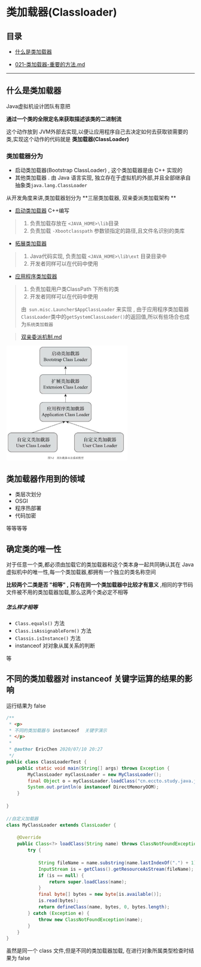 # 类加载器(Classloader)

## 目录

- [什么是类加载器](#什么是类加载器)

-  [021-类加载器-重要的方法.md](021-类加载器-重要的方法.md) 

----

## 什么是类加载器

Java虚拟机设计团队有意把

**通过一个类的全限定名来获取描述该类的二进制流**

这个动作放到 JVM外部去实现,以便让应用程序自己去决定如何去获取锁需要的类,实现这个动作的代码就是  **类加载器(ClassLoader)**

### 类加载器分为

- 启动类加载器(Bootstrap ClassLoader) , 这个类加载器是由 C++ 实现的
- 其他类加载器 . 由 Java 语言实现, 独立存在于虚拟机的外部,并且全部继承自抽象类`java.lang.ClassLoader`

从开发角度来讲,类加载器划分为 **三层类加载器, 双亲委派类加载架构 ** 

-  [启动类加载器](04-启动类加载器.md)  C++编写

  > 1. 负责加载存放在 `<JAVA_HOME>\lib`目录
  > 2. 负责加载 `-Xbootclasspath` 参数锁指定的路径,且文件名识别的类库

-  [拓展类加载器](05-拓展类加载器.md) 

  > 1. Java代码实现, 负责加载 `<JAVA_HOME>\lib\ext` 目录目录中
  > 2. 开发者同样可以在代码中使用

-  [应用程序类加载器](06-应用程序类加载器.md) 

  > 1. 负责加载用户类ClassPath 下所有的类
  > 2. 开发者同样可以在代码中使用
  >
  > 由` sun.misc.Launcher$AppClassLoader` 来实现 , 由于应用程序类加载器`ClassLoader`类中的`getSystemClassLoader()`的返回值,所以有些场合也成为`系统类加载器`

> [双亲委派机制.md](03-双亲委派机制.md) 



<img src="../../assets/image-20200710175217058.png" alt="image-20200710175217058" style="zoom:33%;" />

## 类加载器作用到的领域

- 类层次划分
- OSGI
- 程序热部署
- 代码加密

等等等等

## 确定类的唯一性

对于任意一个类,都必须由加载它的类加载器和这个类本身一起共同确认其在 Java 虚拟机中的唯一性,每一个类加载器,都拥有一个独立的类名称空间

**比较两个二类是否 "相等" , 只有在同一个类加载器中比较才有意义** ,相同的字节码文件被不用的类加载器加载,那么这两个类必定不相等

##### 怎么样才相等

- `Class.equals()` 方法
- `Class.isAssignableForm()` 方法
- `Classis.isInstance()` 方法
- instanceof  对对象从属关系的判断

等

## 不同的类加载器对 instanceof 关键字运算的结果的影响

运行结果为 false

```java
/**
 * <p>
 * 不同的类加载器与 instanceof  关键字演示
 * </p>
 *
 * @author EricChen 2020/07/10 20:27
 */
public class ClassLoaderTest {
    public static void main(String[] args) throws Exception {
        MyClassLoader myClassLoader = new MyClassLoader();
        final Object o = myClassLoader.loadClass("cn.eccto.study.java.jvm.DirectMemoryOOM").newInstance();
        System.out.println(o instanceof DirectMemoryOOM);
    }

}

//自定义加载器
class MyClassLoader extends ClassLoader {

    @Override
    public Class<?> loadClass(String name) throws ClassNotFoundException {
        try {

            String fileName = name.substring(name.lastIndexOf(".") + 1) + ".class";
            InputStream is = getClass().getResourceAsStream(fileName);
            if (is == null) {
                return super.loadClass(name);
            }
            final byte[] bytes = new byte[is.available()];
            is.read(bytes);
            return defineClass(name, bytes, 0, bytes.length);
        } catch (Exception e) {
            throw new ClassNotFoundException(name);
        }
    }
}
```

虽然是同一个 class 文件,但是不同的类加载器加载, 在进行对象所属类型检查时结果为 false